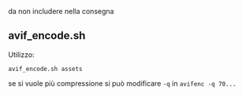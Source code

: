 da non includere nella consegna

## avif_encode.sh
Utilizzo:
```
avif_encode.sh assets
```
se si vuole più compressione si può modificare `-q` in `avifenc -q 70...` 